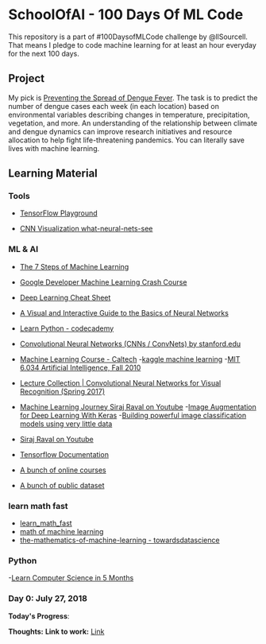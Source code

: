 # SchoolOfAI - 100 Days Of ML Code
This repository is a part of #100DaysofMLCode challenge by @llSourcell.  That means I pledge to code machine learning for at least an hour everyday for the next 100 days.

## Project
My pick is [Preventing the Spread of Dengue Fever](https://www.drivendata.org/competitions/44/dengai-predicting-disease-spread/). 
The task is to predict the number of dengue cases each week (in each location) based on environmental variables describing changes
in temperature, precipitation, vegetation, and more. An understanding of the relationship between climate and dengue dynamics can improve research 
initiatives and resource allocation to help fight life-threatening pandemics. You can literally save lives with machine learning.

## Learning Material

### Tools

- [TensorFlow Playground](http://playground.tensorflow.org/#activation=tanh&batchSize=10&dataset=circle&regDataset=reg-plane&learningRate=0.03&regularizationRate=0&noise=0&networkShape=4,2&seed=0.43541&showTestData=false&discretize=false&percTrainData=50&x=true&y=true&xTimesY=false&xSquared=false&ySquared=false&cosX=false&sinX=false&cosY=false&sinY=false&collectStats=false&problem=classification&initZero=false&hideText=false)

- [CNN Visualization what-neural-nets-see](https://experiments.withgoogle.com/what-neural-nets-see)

### ML & AI
- [The 7 Steps of Machine Learning](https://towardsdatascience.com/the-7-steps-of-machine-learning-2877d7e5548e)
- [Google Developer Machine Learning Crash Course](https://developers.google.com/machine-learning/crash-course/ml-intro)
- [Deep Learning Cheat Sheet](https://hackernoon.com/deep-learning-cheat-sheet-25421411e460)
- [A Visual and Interactive Guide to the Basics of Neural Networks](http://jalammar.github.io/visual-interactive-guide-basics-neural-networks/)
- [Learn Python - codecademy](http://cs231n.github.io/)
- [Convolutional Neural Networks (CNNs / ConvNets) by stanford.edu](http://cs231n.github.io/convolutional-networks/)
- [Machine Learning Course - Caltech](https://youtube.com/watch?v=mbyG85GZ0PI&list=PLD63A284B7615313A)
-[kaggle machine learning](https://www.kaggle.com/learn/machine-learning)
-[MIT 6.034 Artificial Intelligence, Fall 2010](https://www.youtube.com/watch?v=TjZBTDzGeGg&list=PLUl4u3cNGP63gFHB6xb-kVBiQHYe_4hSi)
- [Lecture Collection | Convolutional Neural Networks for Visual Recognition (Spring 2017)](https://youtube.com/playlist?list=PL3FW7Lu3i5JvHM8ljYj-zLfQRF3EO8sYv)

- [Machine Learning Journey Siraj Raval on Youtube](https://github.com/llSourcell/Machine_Learning_Journey)
-[Image Augmentation for Deep Learning With Keras](https://machinelearningmastery.com/image-augmentation-deep-learning-keras/)
-[Building powerful image classification models using very little data](https://blog.keras.io/building-powerful-image-classification-models-using-very-little-data.html)

- [Siraj Raval on Youtube](https://youtube.com/c/sirajraval)
- [Tensorflow Documentation](https://www.tensorflow.org/tutorials/)
- [A bunch of online courses](https://github.com/josephmisiti/awesome-machine-learning/blob/master/courses.md)
- [A bunch of public dataset](https://github.com/awesomedata/awesome-public-datasets/blob/master/README.rst)

### learn math fast

- [learn_math_fast](https://github.com/llSourcell/learn_math_fast)
- [math of machine learning](https://github.com/llSourcell/math_of_machine_learning)
- [the-mathematics-of-machine-learning - towardsdatascience](https://towardsdatascience.com/the-mathematics-of-machine-learning-894f046c568)

### Python

-[Learn Computer Science in 5 Months](https://github.com/llSourcell/Learn_Computer_Science_in_5_Months)



### Day 0: July 27, 2018
**Today's Progress**: 

**Thoughts:** 
**Link to work:** [Link](http://www.github.com)

